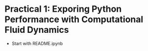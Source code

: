 # Practical 1: Exporing Python Performance with Computational Fluid Dynamics

- Start with README.ipynb